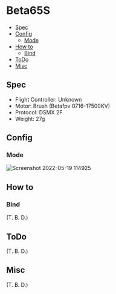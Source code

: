 # Beta65S

- [Spec](#spec)
- [Config](#config)
  - [Mode](#mode)
- [How to](#how-to)
  - [Bind](#bind)
- [ToDo](#todo)
- [Misc](#misc)

## Spec

- Flight Controller: Unknown
- Motor: Brush (Betafpv 0716-17500KV)
- Protocol: DSMX 2F
- Weight: 27g

## Config

### Mode

![Screenshot 2022-05-19 114925](https://user-images.githubusercontent.com/32637762/169194453-c5b4485c-ee98-4747-b1e6-9d20190967bd.png)

## How to

### Bind

(T. B. D.)

## ToDo

(T. B. D.)

## Misc

(T. B. D.)
